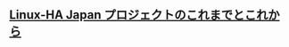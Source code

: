 ## [Linux-HA Japan プロジェクトのこれまでとこれから](http://linux-ha.osdn.jp/wp/wp-content/uploads/LinuxHAJapan-OSC2020TokyoSpring-20200221.pdf)
